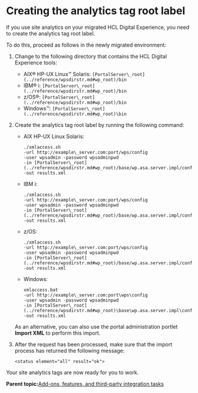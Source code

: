 # Creating the analytics tag root label 

If you use site analytics on your migrated HCL Digital Experience, you need to create the analytics tag root label.

To do this, proceed as follows in the newly migrated environment:

1.  Change to the following directory that contains the HCL Digital Experience tools:

    -   AIX® HP-UX Linux™ Solaris: `[PortalServer\_root](../reference/wpsdirstr.md#wp_root)/bin`
    -   IBM® i: `[PortalServer\_root](../reference/wpsdirstr.md#wp_root)/bin`
    -   z/OS®: `[PortalServer\_root](../reference/wpsdirstr.md#wp_root)/bin`
    -   Windows™: `[PortalServer\_root](../reference/wpsdirstr.md#wp_root)\bin`
2.  Create the analytics tag root label by running the following command:

    -   AIX HP-UX Linux Solaris:

        ```
        ./xmlaccess.sh 
        -url http://example\_server.com:port/wps/config
        -user wpsadmin -password wpsadminpwd 
        -in [PortalServer\_root](../reference/wpsdirstr.md#wp_root)/base/wp.asa.server.impl/config/templates/create_asa_tag_root.xml
        -out results.xml
        
        ```

    -   IBM i:

        ```
        ./xmlaccess.sh 
        -url http://example\_server.com:port/wps/config
        -user wpsadmin -password wpsadminpwd 
        -in [PortalServer\_root](../reference/wpsdirstr.md#wp_root)/base/wp.asa.server.impl/config/templates/create_asa_tag_root.xml
        -out results.xml
        
        ```

    -   z/OS:

        ```
        ./xmlaccess.sh 
        -url http://example\_server.com:port/wps/config
        -user wpsadmin -password wpsadminpwd 
        -in [PortalServer\_root](../reference/wpsdirstr.md#wp_root)/base/wp.asa.server.impl/config/templates/create_asa_tag_root.xml
        -out results.xml
        
        ```

    -   Windows:

        ```
        xmlaccess.bat 
        -url http://example\_server.com:port\wps\config
        -user wpsadmin -password wpsadminpwd 
        -in [PortalServer\_root](../reference/wpsdirstr.md#wp_root)\base\wp.asa.server.impl\config\templates\create_asa_tag_root.xml
        -out results.xml
        
        ```

    As an alternative, you can also use the portal administration portlet **Import XML** to perform this import.

3.  After the request has been processed, make sure that the import process has returned the following message:

    `<status element="all" result="ok">`


Your site analytics tags are now ready for you to work.

**Parent topic:**[Add-ons, features, and third-party integration tasks ](../migrate/mig_post_ptl_int_addon.md)

